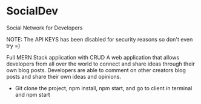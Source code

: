 # SocialDev
Social Network for Developers

NOTE: The API KEYS has been disabled for security reasons so don't even try =)

Full MERN Stack application with CRUD 
A web application that allows developers from all over the world to connect and share ideas through their own blog posts. Developers are able to comment on other creators blog posts and share their own ideas and opinions.

- Git clone the project, npm install, npm start, and go to client in terminal and npm start 
